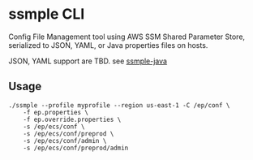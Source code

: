 ssmple CLI
==========

Config File Management tool using AWS SSM Shared Parameter Store, serialized to JSON, YAML, or Java properties files on hosts.

JSON, YAML support are TBD. see [ssmple-java](https://github.com/adamcin/ssmple)

Usage
-----

```
./ssmple --profile myprofile --region us-east-1 -C /ep/conf \
    -f ep.properties \
    -f ep.override.properties \
    -s /ep/ecs/conf \
    -s /ep/ecs/conf/preprod \
    -s /ep/ecs/conf/admin \
    -s /ep/ecs/conf/preprod/admin
```

